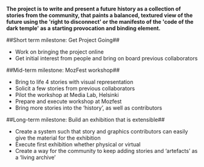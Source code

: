 **The project is to write and present a future history as a collection of stories from the community, 
that paints a balanced, textured view of the future using the 'right to disconnect' or the manifesto 
of the 'code of the dark temple' as a starting provocation and binding element.**

##Short term milestone: Get Project Going##
- Work on bringing the project online
- Get initial interest from people and bring on board previous collaborators 

##Mid-term milestone: MozFest workshop##
- Bring to life 4 stories with visual representation
- Solicit a few stories from previous collaborators
- Pilot the workshop at Media Lab, Helsinki
- Prepare and execute workshop at Mozfest
- Bring more stories into the ‘history’, as well as contributors

##Long-term milestone: Build an exhibition that is extensible##
- Create a system such that story and graphics contributors can easily give the material for the exhibition
- Execute first exhibition whether physical or virtual
- Create a way for the community to keep adding stories and ‘artefacts’ as a ‘living archive’ 
